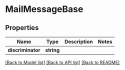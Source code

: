 # MailMessageBase

## Properties
Name | Type | Description | Notes
------------ | ------------- | ------------- | -------------
**discriminator** | **string** |  | 



[[Back to Model list]](README.md#documentation-for-models) [[Back to API list]](README.md#documentation-for-api-endpoints) [[Back to README]](README.md)


